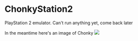 # ChonkyStation2
PlayStation 2 emulator.
Can't run anything yet, come back later

In the meantime here's an image of Chonky
![](https://i.imgur.com/xJiVrrL.jpeg)

